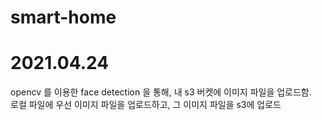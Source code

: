 # smart-home

# 2021.04.24
opencv 를 이용한 face detection 을 통해, 내 s3 버켓에 이미지 파일을 업로드함.  
로컬 파일에 우선 이미지 파일을 업로드하고, 그 이미지 파일을 s3에 업로드
